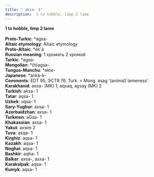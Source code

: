 ```yaml
---
title: " aksa- 1"
description:  1 to hobble, limp 2 lame
---
```

<p data-pagefind-weight="0.5">
<strong> 1 to hobble, limp 2 lame</strong><br><br>
<strong>Proto-Turkic</strong>:  *agsa-<br>
<strong>Altaic etymology</strong>:  Altaic etymology<br>
<strong> Proto-Altaic</strong>:  *èk`á<br>
<strong>Russian meaning</strong>:  1 хромать 2 хромой<br>
<strong>Turkic</strong>:  *agsa-<br>
<strong>Mongolian</strong>:  *(h)agsa-<br>
<strong>Tungus-Manchu</strong>:  *ekte-<br>
<strong>Japanese</strong>:  *ànkà-k-<br>
<strong>Comments</strong>:  EDT 95, ЭСТЯ 76. Turk. > Mong. asag '(animal) lameness'.<br>
<strong>Karakhanid</strong>:  axsa- (MK) 1, aqsaq, aɣsaɣ (MK) 2<br>
<strong>Turkish</strong>:  aksa- 1<br>
<strong>Tatar</strong>:  aqsa- 1<br>
<strong>Uzbek</strong>:  ɔqsa- 1<br>
<strong>Sary-Yughur</strong>:  axsa- 1<br>
<strong>Azerbaidzhan</strong>:  axsa- 1<br>
<strong>Turkmen</strong>:  aGsa- 1<br>
<strong>Khakassian</strong>:  axsa- 1<br>
<strong>Yakut</strong>:  axsɨm 2<br>
<strong>Tuva</strong>:  asqa- 1<br>
<strong>Kirghiz</strong>:  aqsa- 1<br>
<strong>Kazakh</strong>:  aqsa- 1<br>
<strong>Noghai</strong>:  aqsa- 1<br>
<strong>Bashkir</strong>:  aqha- 1<br>
<strong>Balkar</strong>:  axsa-, asxa- 1<br>
<strong>Karakalpak</strong>:  aqsa- 1<br>
<strong>Kumyk</strong>:  aqsa- 1<br>

</p>
